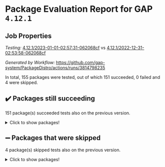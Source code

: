 # Package Evaluation Report for GAP `4.12.1`

## Job Properties

*Testing:* [4.12.1/2023-01-01-02:57:31-062068cf](https://github.com/gap-system/PackageDistro/blob/data/reports/4.12.1/2023-01-01-02:57:31-062068cf) vs [4.12.1/2022-12-31-02:53:58-062068cf](https://github.com/gap-system/PackageDistro/blob/data/reports/4.12.1/2022-12-31-02:53:58-062068cf)

*Generated by Workflow:* https://github.com/gap-system/PackageDistro/actions/runs/3814798235

In total, 155 packages were tested, out of which 151 succeeded, 0 failed and 4 were skipped.

## :heavy_check_mark: Packages still succeeding

151 package(s) succeeded tests also on the previous version.
<details><summary>Click to show packages!</summary>

- 4ti2interface 2022.09-01 [(success)](https://github.com/gap-system/PackageDistro/actions/runs/3814798235/jobs/6489443048)
- ace 5.6.1 [(success)](https://github.com/gap-system/PackageDistro/actions/runs/3814798235/jobs/6489443103)
- aclib 1.3.2 [(success)](https://github.com/gap-system/PackageDistro/actions/runs/3814798235/jobs/6489443149)
- agt 0.3 [(success)](https://github.com/gap-system/PackageDistro/actions/runs/3814798235/jobs/6489443182)
- alnuth 3.2.1 [(success)](https://github.com/gap-system/PackageDistro/actions/runs/3814798235/jobs/6489443224)
- anupq 3.2.6 [(success)](https://github.com/gap-system/PackageDistro/actions/runs/3814798235/jobs/6489443256)
- atlasrep 2.1.6 [(success)](https://github.com/gap-system/PackageDistro/actions/runs/3814798235/jobs/6489443292)
- autodoc 2022.10.20 [(success)](https://github.com/gap-system/PackageDistro/actions/runs/3814798235/jobs/6489443328)
- automata 1.15 [(success)](https://github.com/gap-system/PackageDistro/actions/runs/3814798235/jobs/6489443365)
- automgrp 1.3.2 [(success)](https://github.com/gap-system/PackageDistro/actions/runs/3814798235/jobs/6489443407)
- autpgrp 1.11 [(success)](https://github.com/gap-system/PackageDistro/actions/runs/3814798235/jobs/6489443441)
- cap 2022.12-15 [(success)](https://github.com/gap-system/PackageDistro/actions/runs/3814798235/jobs/6489443489)
- caratinterface 2.3.4 [(success)](https://github.com/gap-system/PackageDistro/actions/runs/3814798235/jobs/6489443520)
- cddinterface 2022.11.01 [(success)](https://github.com/gap-system/PackageDistro/actions/runs/3814798235/jobs/6489443543)
- circle 1.6.5 [(success)](https://github.com/gap-system/PackageDistro/actions/runs/3814798235/jobs/6489443581)
- classicpres 1.22 [(success)](https://github.com/gap-system/PackageDistro/actions/runs/3814798235/jobs/6489443616)
- cohomolo 1.6.10 [(success)](https://github.com/gap-system/PackageDistro/actions/runs/3814798235/jobs/6489443650)
- congruence 1.2.4 [(success)](https://github.com/gap-system/PackageDistro/actions/runs/3814798235/jobs/6489443676)
- corelg 1.56 [(success)](https://github.com/gap-system/PackageDistro/actions/runs/3814798235/jobs/6489443700)
- crime 1.6 [(success)](https://github.com/gap-system/PackageDistro/actions/runs/3814798235/jobs/6489443729)
- crisp 1.4.6 [(success)](https://github.com/gap-system/PackageDistro/actions/runs/3814798235/jobs/6489443760)
- crypting 0.10.4 [(success)](https://github.com/gap-system/PackageDistro/actions/runs/3814798235/jobs/6489443794)
- cryst 4.1.25 [(success)](https://github.com/gap-system/PackageDistro/actions/runs/3814798235/jobs/6489443829)
- crystcat 1.1.10 [(success)](https://github.com/gap-system/PackageDistro/actions/runs/3814798235/jobs/6489443852)
- ctbllib 1.3.4 [(success)](https://github.com/gap-system/PackageDistro/actions/runs/3814798235/jobs/6489443872)
- cubefree 1.19 [(success)](https://github.com/gap-system/PackageDistro/actions/runs/3814798235/jobs/6489443903)
- curlinterface 2.3.1 [(success)](https://github.com/gap-system/PackageDistro/actions/runs/3814798235/jobs/6489443934)
- cvec 2.7.6 [(success)](https://github.com/gap-system/PackageDistro/actions/runs/3814798235/jobs/6489443968)
- datastructures 0.3.0 [(success)](https://github.com/gap-system/PackageDistro/actions/runs/3814798235/jobs/6489443990)
- deepthought 1.0.6 [(success)](https://github.com/gap-system/PackageDistro/actions/runs/3814798235/jobs/6489444030)
- design 1.7 [(success)](https://github.com/gap-system/PackageDistro/actions/runs/3814798235/jobs/6489444067)
- difsets 2.3.1 [(success)](https://github.com/gap-system/PackageDistro/actions/runs/3814798235/jobs/6489444087)
- digraphs 1.6.1 [(success)](https://github.com/gap-system/PackageDistro/actions/runs/3814798235/jobs/6489444125)
- edim 1.3.6 [(success)](https://github.com/gap-system/PackageDistro/actions/runs/3814798235/jobs/6489444172)
- example 4.3.2 [(success)](https://github.com/gap-system/PackageDistro/actions/runs/3814798235/jobs/6489444205)
- examplesforhomalg 2022.11-01 [(success)](https://github.com/gap-system/PackageDistro/actions/runs/3814798235/jobs/6489444240)
- factint 1.6.3 [(success)](https://github.com/gap-system/PackageDistro/actions/runs/3814798235/jobs/6489444284)
- ferret 1.0.9 [(success)](https://github.com/gap-system/PackageDistro/actions/runs/3814798235/jobs/6489444320)
- fga 1.4.0 [(success)](https://github.com/gap-system/PackageDistro/actions/runs/3814798235/jobs/6489444371)
- fining 1.5.4 [(success)](https://github.com/gap-system/PackageDistro/actions/runs/3814798235/jobs/6489444416)
- float 1.0.3 [(success)](https://github.com/gap-system/PackageDistro/actions/runs/3814798235/jobs/6489444454)
- format 1.4.3 [(success)](https://github.com/gap-system/PackageDistro/actions/runs/3814798235/jobs/6489444495)
- forms 1.2.9 [(success)](https://github.com/gap-system/PackageDistro/actions/runs/3814798235/jobs/6489444544)
- fplsa 1.2.5 [(success)](https://github.com/gap-system/PackageDistro/actions/runs/3814798235/jobs/6489444576)
- fr 2.4.12 [(success)](https://github.com/gap-system/PackageDistro/actions/runs/3814798235/jobs/6489444609)
- francy 1.2.5 [(success)](https://github.com/gap-system/PackageDistro/actions/runs/3814798235/jobs/6489444654)
- fwtree 1.3 [(success)](https://github.com/gap-system/PackageDistro/actions/runs/3814798235/jobs/6489444690)
- gapdoc 1.6.6 [(success)](https://github.com/gap-system/PackageDistro/actions/runs/3814798235/jobs/6489444737)
- gauss 2022.12-01 [(success)](https://github.com/gap-system/PackageDistro/actions/runs/3814798235/jobs/6489444780)
- gaussforhomalg 2022.08-03 [(success)](https://github.com/gap-system/PackageDistro/actions/runs/3814798235/jobs/6489444845)
- gbnp 1.0.5 [(success)](https://github.com/gap-system/PackageDistro/actions/runs/3814798235/jobs/6489444877)
- generalizedmorphismsforcap 2022.12-01 [(success)](https://github.com/gap-system/PackageDistro/actions/runs/3814798235/jobs/6489444931)
- genss 1.6.8 [(success)](https://github.com/gap-system/PackageDistro/actions/runs/3814798235/jobs/6489444956)
- gradedmodules 2022.09-02 [(success)](https://github.com/gap-system/PackageDistro/actions/runs/3814798235/jobs/6489444991)
- gradedringforhomalg 2022.11-01 [(success)](https://github.com/gap-system/PackageDistro/actions/runs/3814798235/jobs/6489445018)
- grape 4.9.0 [(success)](https://github.com/gap-system/PackageDistro/actions/runs/3814798235/jobs/6489445056)
- groupoids 1.71 [(success)](https://github.com/gap-system/PackageDistro/actions/runs/3814798235/jobs/6489445084)
- grpconst 2.6.3 [(success)](https://github.com/gap-system/PackageDistro/actions/runs/3814798235/jobs/6489445115)
- guarana 0.96.3 [(success)](https://github.com/gap-system/PackageDistro/actions/runs/3814798235/jobs/6489445144)
- guava 3.17 [(success)](https://github.com/gap-system/PackageDistro/actions/runs/3814798235/jobs/6489445177)
- hap 1.47 [(success)](https://github.com/gap-system/PackageDistro/actions/runs/3814798235/jobs/6489445199)
- hapcryst 0.1.15 [(success)](https://github.com/gap-system/PackageDistro/actions/runs/3814798235/jobs/6489445226)
- hecke 1.5.3 [(success)](https://github.com/gap-system/PackageDistro/actions/runs/3814798235/jobs/6489445253)
- help 3.5 [(success)](https://github.com/gap-system/PackageDistro/actions/runs/3814798235/jobs/6489445285)
- homalg 2022.12-02 [(success)](https://github.com/gap-system/PackageDistro/actions/runs/3814798235/jobs/6489445313)
- homalgtocas 2022.11-02 [(success)](https://github.com/gap-system/PackageDistro/actions/runs/3814798235/jobs/6489445345)
- idrel 2.44 [(success)](https://github.com/gap-system/PackageDistro/actions/runs/3814798235/jobs/6489445381)
- images 1.3.1 [(success)](https://github.com/gap-system/PackageDistro/actions/runs/3814798235/jobs/6489445414)
- intpic 0.3.0 [(success)](https://github.com/gap-system/PackageDistro/actions/runs/3814798235/jobs/6489445444)
- io 4.8.0 [(success)](https://github.com/gap-system/PackageDistro/actions/runs/3814798235/jobs/6489445475)
- io_forhomalg 2022.11-01 [(success)](https://github.com/gap-system/PackageDistro/actions/runs/3814798235/jobs/6489445509)
- irredsol 1.4.4 [(success)](https://github.com/gap-system/PackageDistro/actions/runs/3814798235/jobs/6489445542)
- json 2.1.1 [(success)](https://github.com/gap-system/PackageDistro/actions/runs/3814798235/jobs/6489445580)
- jupyterkernel 1.4.1 [(success)](https://github.com/gap-system/PackageDistro/actions/runs/3814798235/jobs/6489445637)
- jupyterviz 1.5.6 [(success)](https://github.com/gap-system/PackageDistro/actions/runs/3814798235/jobs/6489445686)
- kan 1.34 [(success)](https://github.com/gap-system/PackageDistro/actions/runs/3814798235/jobs/6489445727)
- kbmag 1.5.10 [(success)](https://github.com/gap-system/PackageDistro/actions/runs/3814798235/jobs/6489445779)
- laguna 3.9.5 [(success)](https://github.com/gap-system/PackageDistro/actions/runs/3814798235/jobs/6489445817)
- liealgdb 2.2.1 [(success)](https://github.com/gap-system/PackageDistro/actions/runs/3814798235/jobs/6489445858)
- liepring 2.8 [(success)](https://github.com/gap-system/PackageDistro/actions/runs/3814798235/jobs/6489445899)
- liering 2.4.2 [(success)](https://github.com/gap-system/PackageDistro/actions/runs/3814798235/jobs/6489445929)
- linearalgebraforcap 2022.12-04 [(success)](https://github.com/gap-system/PackageDistro/actions/runs/3814798235/jobs/6489445975)
- localizeringforhomalg 2022.11-01 [(success)](https://github.com/gap-system/PackageDistro/actions/runs/3814798235/jobs/6489446014)
- loops 3.4.3 [(success)](https://github.com/gap-system/PackageDistro/actions/runs/3814798235/jobs/6489446039)
- lpres 1.0.3 [(success)](https://github.com/gap-system/PackageDistro/actions/runs/3814798235/jobs/6489446077)
- majoranaalgebras 1.5.1 [(success)](https://github.com/gap-system/PackageDistro/actions/runs/3814798235/jobs/6489446119)
- mapclass 1.4.6 [(success)](https://github.com/gap-system/PackageDistro/actions/runs/3814798235/jobs/6489446158)
- matgrp 0.70 [(success)](https://github.com/gap-system/PackageDistro/actions/runs/3814798235/jobs/6489446200)
- matricesforhomalg 2022.12-01 [(success)](https://github.com/gap-system/PackageDistro/actions/runs/3814798235/jobs/6489446230)
- modisom 2.5.3 [(success)](https://github.com/gap-system/PackageDistro/actions/runs/3814798235/jobs/6489446258)
- modulepresentationsforcap 2022.12-01 [(success)](https://github.com/gap-system/PackageDistro/actions/runs/3814798235/jobs/6489446292)
- modules 2022.11-01 [(success)](https://github.com/gap-system/PackageDistro/actions/runs/3814798235/jobs/6489446322)
- monoidalcategories 2022.12-01 [(success)](https://github.com/gap-system/PackageDistro/actions/runs/3814798235/jobs/6489446360)
- nconvex 2022.09-01 [(success)](https://github.com/gap-system/PackageDistro/actions/runs/3814798235/jobs/6489446391)
- nilmat 1.4.2 [(success)](https://github.com/gap-system/PackageDistro/actions/runs/3814798235/jobs/6489446435)
- nock 1.5 [(success)](https://github.com/gap-system/PackageDistro/actions/runs/3814798235/jobs/6489446470)
- normalizinterface 1.3.5 [(success)](https://github.com/gap-system/PackageDistro/actions/runs/3814798235/jobs/6489446504)
- nq 2.5.9 [(success)](https://github.com/gap-system/PackageDistro/actions/runs/3814798235/jobs/6489446545)
- numericalsgps 1.3.1 [(success)](https://github.com/gap-system/PackageDistro/actions/runs/3814798235/jobs/6489446575)
- openmath 11.5.2 [(success)](https://github.com/gap-system/PackageDistro/actions/runs/3814798235/jobs/6489446616)
- orb 4.9.0 [(success)](https://github.com/gap-system/PackageDistro/actions/runs/3814798235/jobs/6489446646)
- packagemanager 1.3.2 [(success)](https://github.com/gap-system/PackageDistro/actions/runs/3814798235/jobs/6489446675)
- patternclass 2.4.3 [(success)](https://github.com/gap-system/PackageDistro/actions/runs/3814798235/jobs/6489446703)
- permut 2.0.4 [(success)](https://github.com/gap-system/PackageDistro/actions/runs/3814798235/jobs/6489446739)
- polenta 1.3.10 [(success)](https://github.com/gap-system/PackageDistro/actions/runs/3814798235/jobs/6489446785)
- polymaking 0.8.6 [(success)](https://github.com/gap-system/PackageDistro/actions/runs/3814798235/jobs/6489446820)
- primgrp 3.4.3 [(success)](https://github.com/gap-system/PackageDistro/actions/runs/3814798235/jobs/6489446844)
- profiling 2.5.2 [(success)](https://github.com/gap-system/PackageDistro/actions/runs/3814798235/jobs/6489446884)
- qpa 1.34 [(success)](https://github.com/gap-system/PackageDistro/actions/runs/3814798235/jobs/6489446922)
- quagroup 1.8.3 [(success)](https://github.com/gap-system/PackageDistro/actions/runs/3814798235/jobs/6489446949)
- radiroot 2.9 [(success)](https://github.com/gap-system/PackageDistro/actions/runs/3814798235/jobs/6489446995)
- rcwa 4.7.1 [(success)](https://github.com/gap-system/PackageDistro/actions/runs/3814798235/jobs/6489447026)
- rds 1.8 [(success)](https://github.com/gap-system/PackageDistro/actions/runs/3814798235/jobs/6489447067)
- recog 1.4.2 [(success)](https://github.com/gap-system/PackageDistro/actions/runs/3814798235/jobs/6489447102)
- repndecomp 1.2.1 [(success)](https://github.com/gap-system/PackageDistro/actions/runs/3814798235/jobs/6489447145)
- repsn 3.1.0 [(success)](https://github.com/gap-system/PackageDistro/actions/runs/3814798235/jobs/6489447178)
- resclasses 4.7.3 [(success)](https://github.com/gap-system/PackageDistro/actions/runs/3814798235/jobs/6489447220)
- ringsforhomalg 2022.11-01 [(success)](https://github.com/gap-system/PackageDistro/actions/runs/3814798235/jobs/6489447266)
- sco 2022.09-01 [(success)](https://github.com/gap-system/PackageDistro/actions/runs/3814798235/jobs/6489447311)
- scscp 2.4.0 [(success)](https://github.com/gap-system/PackageDistro/actions/runs/3814798235/jobs/6489447360)
- semigroups 5.2.0 [(success)](https://github.com/gap-system/PackageDistro/actions/runs/3814798235/jobs/6489447397)
- sglppow 2.3 [(success)](https://github.com/gap-system/PackageDistro/actions/runs/3814798235/jobs/6489447426)
- sgpviz 0.999.5 [(success)](https://github.com/gap-system/PackageDistro/actions/runs/3814798235/jobs/6489447469)
- simpcomp 2.1.14 [(success)](https://github.com/gap-system/PackageDistro/actions/runs/3814798235/jobs/6489447504)
- singular 2022.09.23 [(success)](https://github.com/gap-system/PackageDistro/actions/runs/3814798235/jobs/6489447561)
- sl2reps 1.1 [(success)](https://github.com/gap-system/PackageDistro/actions/runs/3814798235/jobs/6489447611)
- sla 1.5.3 [(success)](https://github.com/gap-system/PackageDistro/actions/runs/3814798235/jobs/6489447647)
- smallgrp 1.5.1 [(success)](https://github.com/gap-system/PackageDistro/actions/runs/3814798235/jobs/6489447689)
- smallsemi 0.6.13 [(success)](https://github.com/gap-system/PackageDistro/actions/runs/3814798235/jobs/6489447724)
- sonata 2.9.6 [(success)](https://github.com/gap-system/PackageDistro/actions/runs/3814798235/jobs/6489447759)
- sophus 1.27 [(success)](https://github.com/gap-system/PackageDistro/actions/runs/3814798235/jobs/6489447804)
- spinsym 1.5.2 [(success)](https://github.com/gap-system/PackageDistro/actions/runs/3814798235/jobs/6489447852)
- standardff 0.9.4 [(success)](https://github.com/gap-system/PackageDistro/actions/runs/3814798235/jobs/6489447919)
- symbcompcc 1.3.2 [(success)](https://github.com/gap-system/PackageDistro/actions/runs/3814798235/jobs/6489447981)
- thelma 1.3 [(success)](https://github.com/gap-system/PackageDistro/actions/runs/3814798235/jobs/6489448016)
- tomlib 1.2.9 [(success)](https://github.com/gap-system/PackageDistro/actions/runs/3814798235/jobs/6489448061)
- toolsforhomalg 2022.12-01 [(success)](https://github.com/gap-system/PackageDistro/actions/runs/3814798235/jobs/6489448102)
- toric 1.9.5 [(success)](https://github.com/gap-system/PackageDistro/actions/runs/3814798235/jobs/6489448140)
- toricvarieties 2022.07.13 [(success)](https://github.com/gap-system/PackageDistro/actions/runs/3814798235/jobs/6489448180)
- transgrp 3.6.3 [(success)](https://github.com/gap-system/PackageDistro/actions/runs/3814798235/jobs/6489448235)
- ugaly 4.0.3 [(success)](https://github.com/gap-system/PackageDistro/actions/runs/3814798235/jobs/6489448270)
- unipot 1.5 [(success)](https://github.com/gap-system/PackageDistro/actions/runs/3814798235/jobs/6489448310)
- unitlib 4.1.0 [(success)](https://github.com/gap-system/PackageDistro/actions/runs/3814798235/jobs/6489448343)
- utils 0.81 [(success)](https://github.com/gap-system/PackageDistro/actions/runs/3814798235/jobs/6489448379)
- uuid 0.7 [(success)](https://github.com/gap-system/PackageDistro/actions/runs/3814798235/jobs/6489448419)
- walrus 0.9991 [(success)](https://github.com/gap-system/PackageDistro/actions/runs/3814798235/jobs/6489448452)
- wedderga 4.10.2 [(success)](https://github.com/gap-system/PackageDistro/actions/runs/3814798235/jobs/6489448489)
- xmod 2.88 [(success)](https://github.com/gap-system/PackageDistro/actions/runs/3814798235/jobs/6489448514)
- xmodalg 1.23 [(success)](https://github.com/gap-system/PackageDistro/actions/runs/3814798235/jobs/6489448541)
- yangbaxter 0.10.2 [(success)](https://github.com/gap-system/PackageDistro/actions/runs/3814798235/jobs/6489448586)
- zeromqinterface 0.14 [(success)](https://github.com/gap-system/PackageDistro/actions/runs/3814798235/jobs/6489448674)
</details>

## :heavy_minus_sign: Packages that were skipped

4 package(s) skipped tests also on the previous version.
<details><summary>Click to show packages!</summary>

- browse 1.8.19 [(skipped)](https://github.com/gap-system/PackageDistro/actions/runs/3814798235/jobs/6489356544)
- itc 1.5.1 [(skipped)](https://github.com/gap-system/PackageDistro/actions/runs/3814798235/jobs/6489356544)
- polycyclic 2.16 [(skipped)](https://github.com/gap-system/PackageDistro/actions/runs/3814798235/jobs/6489356544)
- xgap 4.31 [(skipped)](https://github.com/gap-system/PackageDistro/actions/runs/3814798235/jobs/6489356544)
</details>

